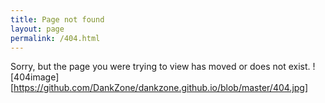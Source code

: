 ```yaml
---
title: Page not found
layout: page
permalink: /404.html
---
```


Sorry, but the page you were trying to view has moved or does not exist.
![404image][https://github.com/DankZone/dankzone.github.io/blob/master/404.jpg]
